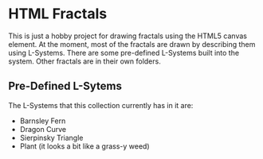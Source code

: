 HTML Fractals
=============

This is just a hobby project for drawing fractals using the HTML5 canvas
element. At the moment, most of the fractals are drawn by describing them
using L-Systems. There are some pre-defined L-Systems built into the system.
Other fractals are in their own folders.

Pre-Defined L-Sytems
--------------------

The L-Systems that this collection currently has in it are:

- Barnsley Fern
- Dragon Curve
- Sierpinsky Triangle
- Plant (it looks a bit like a grass-y weed)

